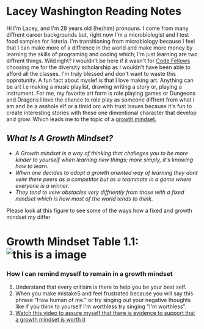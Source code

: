 # Lacey Washington Reading Notes

Hi I'm Lacey, and I'm 28 years old (he/him) pronouns. 
I come from many diffrent career backgrounds but, right now I'm a microbiologist and I test food samples for listeria.
I'm transitioning from microbiology because I feel that I can make more of a diffrence in the world and make more money by learning the skills of programing and coding which; I'm just learning are two diffrent things. Wild right? I wouldn't be here if it wasn't for [Code Fellows](https://www.codefellows.org/financing-and-scholarships/) choosing me for the diversity scholarship as I wouldn't have been able to afford all the classes. I'm truly blessed and don't want to waste this opprotunity. A fun fact about myslef is that I love making art. Anything can be art i.e making a music playlist, drawing writing a story or, playing a instrument. For me, my favorite art form is role playing games or Dungeons and Dragons I love the chance to role play as someone diffrent from what I am and be a asshole elf or a timid orc with trust issues because it's fun to create interesting stories with these one dimentional character that develop and grow. Which leads me to the topic of a [growth mindset.](https://www.atlassian.com/blog/inside-atlassian/growth-mindset)

## _What Is A Growth Mindset?_

- *A Growth mindset is a way of thinking that challeges you to be more kinder to yourself when learning new things; more simply, it's knowing how to learn.*
- *When one decides to adopt a growth oriented way of learning they dont veiw there peers as a competitor but as a teammate in a game where everyone is a winner.*
- *They tend to veiw obstacles very diffriently from those with a fixed mindset which is how most of the world tends to think.*

Please look at this figure to see some of the ways how a fixed and growth mindset my differ 

# __Growth Mindset Table 1.1:__ ![this is a image](https://atlassianblog.wpengine.com/wp-content/uploads/NewGrowthMindset2.png)

### __How I can remind myself to remain in a growth mindset__

1. Understand that every critisim is there to help you be your best self. 
2. When you make mistakeS and feel frustrated because you will say this phrase "How human of me." or try singing out your negative thoughts like if you think to yourself I'm worthless try singing "I'm worthless".
3. [Watch this video to assure myself that there is evidence to support that a growth mindset is worth it](https://www.youtube.com/watch?v=rf8FX2sI3gU)
